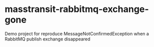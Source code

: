 # masstransit-rabbitmq-exchange-gone
Demo project for reproduce MessageNotConfirmedException when a RabbitMQ publish exchange disappeared
